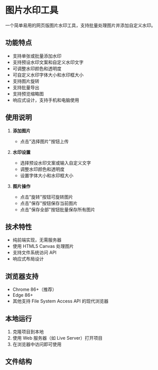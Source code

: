 # 图片水印工具

一个简单易用的网页版图片水印工具，支持批量处理图片并添加自定义水印。

## 功能特点

- 支持单张或批量添加水印
- 支持预设水印文案和自定义水印文字
- 可调整水印颜色和透明度
- 可自定义水印字体大小和水印框大小
- 支持图片旋转
- 支持批量导出
- 支持预览缩略图
- 响应式设计，支持手机和电脑使用

## 使用说明

1. **添加图片**
   - 点击"选择图片"按钮上传

2. **水印设置**
   - 选择预设水印文案或输入自定义文字
   - 调整水印颜色和透明度
   - 设置字体大小和水印框大小

3. **图片操作**
   - 点击"旋转"按钮可旋转图片
   - 点击"保存"按钮保存当前图片
   - 点击"保存全部"按钮批量保存所有图片

## 技术特性

- 纯前端实现，无需服务器
- 使用 HTML5 Canvas 处理图片
- 支持文件系统访问 API
- 响应式布局设计

## 浏览器支持

- Chrome 86+（推荐）
- Edge 86+
- 其他支持 File System Access API 的现代浏览器

## 本地运行

1. 克隆项目到本地
2. 使用 Web 服务器（如 Live Server）打开项目
3. 在浏览器中访问即可使用

## 文件结构 